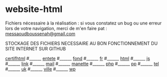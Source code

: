 # website-html

Fichiers nécessaire à la réalisation :
si vous constatez un bug ou une erreur lors de votre navigation, merci de m'en faire pat : messaoudboussenah@gmail.com


STOCKAGE DES FICHIERS NECESSAIRE AU BON FONCTIONNEMENT DU SITE INTERNET SUR GITHUB

[certifhtml](https://user-images.githubusercontent.com/97023419/156968577-05f8a62c-d492-448f-b2e6-2b916bf423b1.png)
#______
[entete](https://user-images.githubusercontent.com/97023419/156968578-7d5a615f-64eb-403a-b8f3-49d46c807c09.png)
#______
[fond](https://user-images.githubusercontent.com/97023419/156968580-d5fe4fa6-4159-4d75-94ad-2b1a4209bb42.jpg)
#______
[fr](https://user-images.githubusercontent.com/97023419/156968581-80453ff1-b1e5-45a6-b137-0903eaf9eb03.png)
#______
[html](https://user-images.githubusercontent.com/97023419/156968583-4301dd34-8322-4436-8c52-f443c1ae1139.png)
#______
[js](https://user-images.githubusercontent.com/97023419/156968585-fbecd588-bb4a-4f5f-81be-91618bfe05c1.png)
#______
[link](https://user-images.githubusercontent.com/97023419/156968586-83c9a0c8-ff4f-49a1-a0ff-5e0683908733.png)
#______
[mail](https://user-images.githubusercontent.com/97023419/156968587-ca84a881-8be9-411d-ad48-e3295cf82ca8.png)
#______
[manette](https://user-images.githubusercontent.com/97023419/156968588-b1ff555a-0244-4128-91ee-efc9fe337485.png)
#______
[php](https://user-images.githubusercontent.com/97023419/156968591-496cda35-3a91-42d3-9b88-ba270f189b4f.png)
#______
[pp](https://user-images.githubusercontent.com/97023419/156968593-8318b8ba-1350-4d89-984c-8c0aca3dd5d4.png)
#______
[tel](https://user-images.githubusercontent.com/97023419/156968594-c4cd8b26-797c-4bc3-81f7-ad3fc4a8b326.png)
#______
[uk](https://user-images.githubusercontent.com/97023419/156968595-c326c846-4c50-4f50-80b9-57d592887c1f.png)
#______
[ville](https://user-images.githubusercontent.com/97023419/156968597-3daf22e6-76f5-4264-9948-028e44a20216.png)
#______
[wp](https://user-images.githubusercontent.com/97023419/156968599-dcf56440-93fa-4286-b1ad-f60c05af5453.png)
